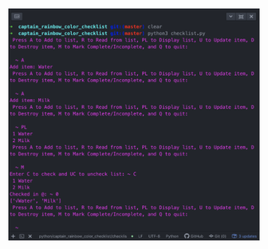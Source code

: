 <h1 align="center" GuessFlag </h1>




<p align="center"> <img align="center" src="outputimage.png"> </p>
